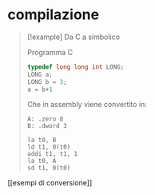 # compilazione

>[!example]
>Da C a simbolico
>
> Programma C
>```c
>typedef long long int LONG;
>LONG a;
>LONG b = 3;
>a = b+1
>```
>Che in assembly viene convertito in:
>```armasm
>A: .zero 8
>B: .dword 3
>
>la t0, B
>ld t1, 0(t0)
>addi t1, t1, 1
>la t0, A
>sd t1, 0(t0)
>```


[[esempi di conversione]]
